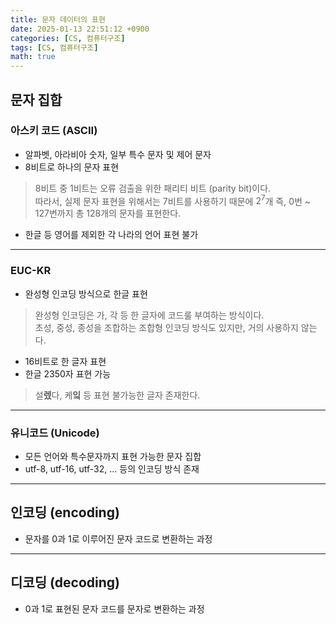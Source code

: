 ```yaml
---
title: 문자 데이터의 표현
date: 2025-01-13 22:51:12 +0900
categories: [CS, 컴퓨터구조]
tags: [CS, 컴퓨터구조]
math: true
---
```


## **문자 집합**

### 아스키 코드 (ASCII)
- 알파벳, 아라비아 숫자, 일부 특수 문자 및 제어 문자
- 8비트로 하나의 문자 표현
> 8비트 중 1비트는 오류 검출을 위한 패리티 비트 (parity bit)이다.<br>
> 따라서, 실제 문자 표현을 위해서는 7비트를 사용하기 때문에 $2^7$개 즉, 0번 ~ 127번까지 총 128개의 문자를 표현한다.
- 한글 등 영어를 제외한 각 나라의 언어 표현 불가

---
### EUC-KR
- 완성형 인코딩 방식으로 한글 표현
> 완성형 인코딩은 가, 각 등 한 글자에 코드룰 부여하는 방식이다.<br>
> 초성, 중성, 종성을 조합하는 조합형 인코딩 방식도 있지만, 거의 사용하지 않는다.
- 16비트로 한 글자 표현
- 한글 2350자 표현 가능
> 설**렜**다, 케**잌** 등 표현 불가능한 글자 존재한다.

---
### 유니코드 (Unicode)
- 모든 언어와 특수문자까지 표현 가능한 문자 집합
- utf-8, utf-16, utf-32, ... 등의 인코딩 방식 존재

---
## **인코딩 (encoding)**
- 문자를 0과 1로 이루어진 문자 코드로 변환하는 과정

---
## **디코딩 (decoding)**
- 0과 1로 표현된 문자 코드를 문자로 변환하는 과정
